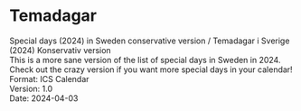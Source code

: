 # Temadagar
Special days (2024) in Sweden conservative version / Temadagar i Sverige (2024) Konservativ version <br>
This is a more sane version of the list of special days in Sweden in 2024. <BR>
Check out the crazy version if you want more special days in your calendar! <BR>
Format: ICS Calendar <br>
Version: 1.0<br>
Date: 2024-04-03<br>
